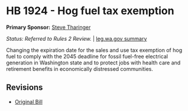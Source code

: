 # HB 1924 - Hog fuel tax exemption
**Primary Sponsor:** [Steve Tharinger](/person/leg/steve.tharinger.md)

*Status: Referred to Rules 2 Review.* | [leg.wa.gov summary](https://app.leg.wa.gov/billsummary?BillNumber=1924&Year=2021)

Changing the expiration date for the sales and use tax exemption of hog fuel to comply with the 2045 deadline for fossil fuel-free electrical generation in Washington state and to protect jobs with health care and retirement benefits in economically distressed communities.

## Revisions
* [Original Bill](1/)